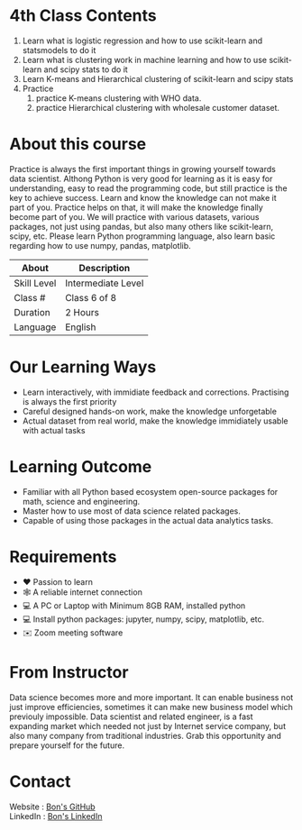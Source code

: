 # 4th Class Contents

1. Learn what is logistic regression and how to use scikit-learn and statsmodels to do it
2. Learn what is clustering work in machine learning and how to use scikit-learn and scipy stats to do it
3. Learn K-means and Hierarchical clustering of scikit-learn and scipy stats
4. Practice
    1. practice K-means clustering with WHO data.
    2. practice Hierarchical clustering with wholesale customer dataset.



# About this course

Practice is always the first important things in growing yourself towards data scientist. Althong Python is very good for learning as it is easy for understanding, easy to read the programming code, but still practice is the key to achieve success.
Learn and know the knowledge can not make it part of you. Practice helps on that, it will make the knowledge finally become part of you.
We will practice with various datasets, various packages, not just using pandas, but also many others like scikit-learn, scipy, etc.
Please learn Python programming language, also learn basic regarding how to use numpy, pandas, matplotlib.


| About	     | Description         |
|------------|---------------------|
|Skill Level | Intermediate Level  |
|Class #     | Class 6 of 8        |
|Duration	 | 2 Hours             |
|Language	 | English             |


# Our Learning Ways

- Learn interactively, with immidiate feedback and corrections. Practising is always the first priority
- Careful designed hands-on work, make the knowledge unforgetable
- Actual dataset from real world, make the knowledge immidiately usable with actual tasks

# Learning Outcome

- Familiar with all Python based ecosystem open-source packages for math, science and engineering.
- Master how to use most of data science related packages.
- Capable of using those packages in the actual data analytics tasks.

# Requirements

- ❤️ Passion to learn
- 🕸️ A reliable internet connection
- 💻 A PC or Laptop with Minimum 8GB RAM, installed python
- 💻 Install python packages: jupyter, numpy, scipy, matplotlib, etc.
- ✉️ Zoom meeting software

# From Instructor

Data science becomes more and more important. It can enable business not just improve efficiencies, sometimes it can make new business model which previouly impossible. Data scientist and related engineer, is a fast expanding market which needed not just by Internet service company, but also many company from traditional industries.
Grab this opportunity and prepare yourself for the future.

# Contact

Website : [Bon's GitHub](https://github.com/bon-netizen/)  
LinkedIn : [Bon's LinkedIn](https://www.linkedin.com/in/bon-lee-699a8a213/)  